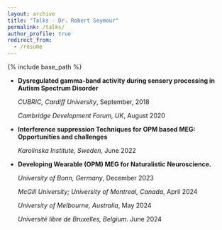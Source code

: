 ```yaml
---
layout: archive
title: "Talks - Dr. Robert Seymour"
permalink: /talks/
author_profile: true
redirect_from:
  - /resume
---
```


{% include base_path %}

- **Dysregulated gamma-band activity during sensory processing in Autism Spectrum Disorder**

    *CUBRIC, Cardiff University*, September, 2018

    *Cambridge Development Forum, UK*, August 2020

- **Interference suppression Techniques for OPM based MEG: Opportunities and challenges**

    *Karolinska Institute, Sweden*, June 2022

- **Developing Wearable (OPM) MEG for Naturalistic Neuroscience.**

    *University of Bonn, Germany*, December 2023

    *McGill University; University of Montreal, Canada*, April 2024

    *University of Melbourne, Australia*, May 2024

    *Université libre de Bruxelles, Belgium*. June 2024

